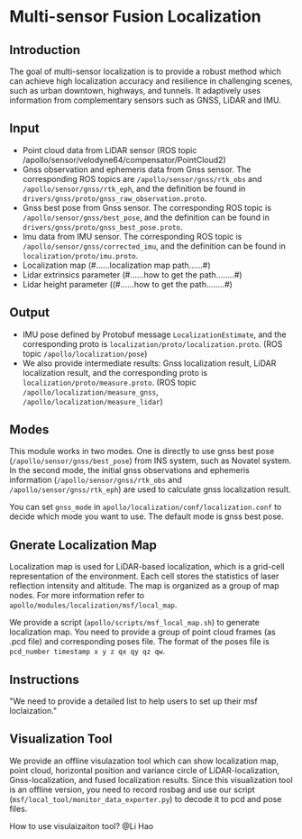 # Multi-sensor Fusion Localization

## Introduction
  The goal of multi-sensor localization is to provide a robust method which can achieve high localization accuracy and resilience in challenging scenes, such as urban downtown, highways, and tunnels. It adaptively uses information from complementary sensors such as GNSS, LiDAR and IMU.

## Input
  * Point cloud data from LiDAR sensor (ROS topic /apollo/sensor/velodyne64/compensator/PointCloud2)
  * Gnss observation and ephemeris data from Gnss sensor. The corresponding ROS topics are `/apollo/sensor/gnss/rtk_obs` and `/apollo/sensor/gnss/rtk_eph`, and the definition be found in `drivers/gnss/proto/gnss_raw_observation.proto`.
  * Gnss best pose from Gnss sensor. The corresponding ROS topic is `/apollo/sensor/gnss/best_pose`, and the definition can be found in `drivers/gnss/proto/gnss_best_pose.proto`.
  * Imu data from IMU sensor. The corresponding ROS topic is `/apollo/sensor/gnss/corrected_imu`, and the definition can be found in `localization/proto/imu.proto`.
  * Localization map (#......localization map path......#)
  * Lidar extrinsics parameter (#......how to get the path........#)
  * Lidar height parameter ((#......how to get the path........#)

## Output
  * IMU pose defined by Protobuf message `LocalizationEstimate`, and the corresponding proto is `localization/proto/localization.proto`. (ROS topic `/apollo/localization/pose`)
  * We also provide intermediate results: Gnss localization result, LiDAR localization result, and the corresponding proto is `localization/proto/measure.proto`. (ROS topic `/apollo/localization/measure_gnss`, `/apollo/localization/measure_lidar`)

## Modes
  This module works in two modes. One is directly to use gnss best pose (`/apollo/sensor/gnss/best_pose`) from INS system, such as Novatel system. In the second mode, the initial gnss observations and ephemeris information (`/apollo/sensor/gnss/rtk_obs` and `/apollo/sensor/gnss/rtk_eph`) are used to calculate gnss localization result.

  You can set `gnss_mode` in `apollo/localization/conf/localization.conf` to decide which mode you want to use. The default mode is gnss best pose.

## Gnerate Localization Map
  Localization map is used for LiDAR-based localization, which is a grid-cell representation of the environment. Each cell stores the statistics of laser reflection intensity and altitude. The map is organized as a group of map nodes. For more information refer to `apollo/modules/localization/msf/local_map`.

  We provide a script (`apollo/scripts/msf_local_map.sh`) to generate localization map. You need to provide a group of point cloud frames (as .pcd file) and corresponding poses file. The format of the poses file is `pcd_number timestamp x y z qx qy qz qw`. 

## Instructions
  "We need to provide a detailed list to help users to set up their msf loclaization."

## Visualization Tool
  We provide an offline visulazation tool which can show localization map, point cloud, horizontal position and variance circle of LiDAR-localization, Gnss-localization, and fused localization results. Since this visualization tool is an offline version, you need to record rosbag and use our script (`msf/local_tool/monitor_data_exporter.py`) to decode it to pcd and pose files.

  How to use visulaizaiton tool? @Li Hao